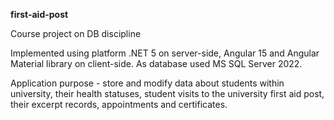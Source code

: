**first-aid-post**

Course project on DB discipline

Implemented using platform .NET 5 on server-side, Angular 15 and Angular Material library on client-side.
As database used MS SQL Server 2022.

Application purpose - store and modify data about students within university, their health statuses, student visits to the university first aid post, their excerpt records, appointments and certificates.
